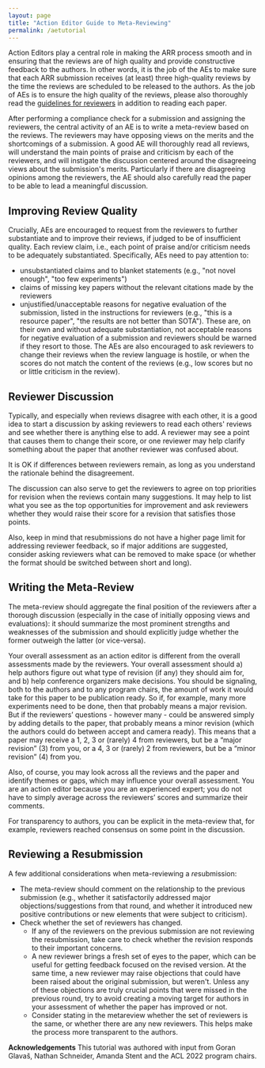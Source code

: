 ```yaml
---
layout: page
title: "Action Editor Guide to Meta-Reviewing"
permalink: /aetutorial
---
```


Action Editors play a central role in making the ARR process smooth and in ensuring that the reviews are of high quality and provide constructive feedback to the authors. In other words, it is the job of the AEs to make sure that each ARR submission receives (at least) three high-quality reviews by the time the reviews are scheduled to be released to the authors. As the job of AEs is to ensure the high quality of the reviews, please also thoroughly read the [guidelines for reviewers](https://aclrollingreview.org/reviewertutorial) in addition to reading each paper.

After performing a compliance check for a submission and assigning the reviewers, the central activity of an AE is to write a meta-review based on the reviews. The reviewers may have opposing views on the merits and the shortcomings of a submission. A good AE will thoroughly read all reviews, will understand the main points of praise and criticism by each of the reviewers, and will instigate the discussion centered around the disagreeing views about the submission's merits. Particularly if there are disagreeing opinions among the reviewers, the AE should also carefully read the paper to be able to lead a meaningful discussion.

## Improving Review Quality

Crucially, AEs are encouraged to request from the reviewers to further substantiate and to improve their reviews, if judged to be of insufficient quality. Each review claim, i.e., each point of praise and/or criticism needs to be adequately substantiated. Specifically, AEs need to pay attention to:
* unsubstantiated claims and to blanket statements (e.g., "not novel enough", "too few experiments")
* claims of missing key papers without the relevant citations made by the reviewers
* unjustified/unacceptable reasons for negative evaluation of the submission, listed in the instructions for reviewers (e.g., "this is a resource paper", "the results are not better than SOTA"). 
These are, on their own and without adequate substantiation, not acceptable reasons for negative evaluation of a submission and reviewers should be warned if they resort to those. The AEs are also encouraged to ask reviewers to change their reviews when the review language is hostile, or when the scores do not match the content of the reviews (e.g., low scores but no or little criticism in the review).

## Reviewer Discussion

Typically, and especially when reviews disagree with each other, it is a good idea to start a discussion by asking reviewers to read each others' reviews and see whether there is anything else to add. A reviewer may see a point that causes them to change their score, or one reviewer may help clarify something about the paper that another reviewer was confused about.

It is OK if differences between reviewers remain, as long as you understand the rationale behind the disagreement.

The discussion can also serve to get the reviewers to agree on top priorities for revision when the reviews contain many suggestions. It may help to list what you see as the top opportunities for improvement and ask reviewers whether they would raise their score for a revision that satisfies those points.

Also, keep in mind that resubmissions do not have a higher page limit for addressing reviewer feedback, so if major additions are suggested, consider asking reviewers what can be removed to make space (or whether the format should be switched between short and long).

## Writing the Meta-Review

The meta-review should aggregate the final position of the reviewers after a thorough discussion (especially in the case of initially opposing views and evaluations): it should summarize the most prominent strengths and weaknesses of the submission and should explicitly judge whether the former outweigh the latter (or vice-versa).

Your overall assessment as an action editor is different from the overall assessments made by the reviewers. Your overall assessment should a) help authors figure out what type of revision (if any) they should aim for, and b) help conference organizers make decisions. You should be signaling, both to the authors and to any program chairs, the amount of work it would take for this paper to be publication ready. So if, for example, many more experiments need to be done, then that probably means a major revision. But if the reviewers’ questions - however many - could be answered simply by adding details to the paper, that probably means a minor revision (which the authors could do between accept and camera ready). This means that a paper may receive a 1, 2, 3 or (rarely) 4 from reviewers, but be a “major revision” (3) from you, or a 4, 3 or (rarely) 2 from reviewers, but be a “minor revision” (4) from you.

Also, of course, you may look across all the reviews and the paper and identify themes or gaps, which may influence your overall assessment. You are an action editor because you are an experienced expert; you do not have to simply average across the reviewers’ scores and summarize their comments.

For transparency to authors, you can be explicit in the meta-review that, for example, reviewers reached consensus on some point in the discussion.

## Reviewing a Resubmission

A few additional considerations when meta-reviewing a *re*submission:

- The meta-review should comment on the relationship to the previous submission (e.g., whether it satisfactorily addressed major objections/suggestions from that round, and whether it introduced new positive contributions or new elements that were subject to criticism).
- Check whether the set of reviewers has changed. 
   * If any of the reviewers on the previous submission are not reviewing the resubmission, take care to check whether the revision responds to their important concerns.
   * A new reviewer brings a fresh set of eyes to the paper, which can be useful for getting feedback focused on the revised version. At the same time, a new reviewer may raise objections that could have been raised about the original submission, but weren't. Unless any of these objections are truly crucial points that were missed in the previous round, try to avoid creating a moving target for authors in your assessment of whether the paper has improved or not.
   * Consider stating in the metareview whether the set of reviewers is the same, or whether there are any new reviewers. This helps make the process more transparent to the authors.

**Acknowledgements** This tutorial was authored with input from Goran Glavaš, Nathan Schneider, Amanda Stent and the ACL 2022 program chairs.
